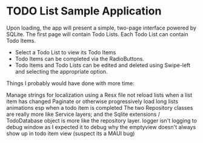 # TODO List Sample Application

Upon loading, the app will present a simple, two-page interface powered by SQLite. The first page will contain Todo Lists. Each Todo List can contain Todo Items.

- Select a Todo List to view its Todo Items
- Todo Items can be completed via the RadioButtons.
- Todo Items and Todo Lists can be edited and deleted using Swipe-left and selecting the appropriate option.

Things I probably would have done with more time:

Manage strings for localization using a Resx file
not reload lists when a list item has changed
Paginate or otherwise progressively load long lists
animations esp when a todo item is completed
The two Repository classes are really more like Service layers; and the Sqlite extensions / TodoDatabase object is more like the repository layer. 
logger isn't logging to debug window as I expected it to
debug why the emptyview doesn't always show up in todo item view (suspect its a MAUI bug)